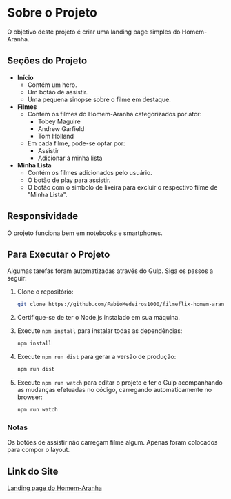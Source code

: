 # Sobre o Projeto

O objetivo deste projeto é criar uma landing page simples do Homem-Aranha.

## Seções do Projeto

- **Início**
  - Contém um hero.
  - Um botão de assistir.
  - Uma pequena sinopse sobre o filme em destaque.
- **Filmes**
  - Contém os filmes do Homem-Aranha categorizados por ator:
    - Tobey Maguire
    - Andrew Garfield
    - Tom Holland
  - Em cada filme, pode-se optar por:
    - Assistir
    - Adicionar à minha lista
- **Minha Lista**
  - Contém os filmes adicionados pelo usuário.
  - O botão de play para assistir.
  - O botão com o símbolo de lixeira para excluir o respectivo filme de "Minha Lista".

## Responsividade

O projeto funciona bem em notebooks e smartphones.

## Para Executar o Projeto

Algumas tarefas foram automatizadas através do Gulp. Siga os passos a seguir:

1. Clone o repositório:
    ```bash
    git clone https://github.com/FabioMedeiros1000/filmeflix-homem-aranha/tree/main
    ```

2. Certifique-se de ter o Node.js instalado em sua máquina.

3. Execute `npm install` para instalar todas as dependências:
    ```bash
    npm install
    ```

4. Execute `npm run dist` para gerar a versão de produção:
    ```bash
    npm run dist
    ```

5. Execute `npm run watch` para editar o projeto e ter o Gulp acompanhando as mudanças efetuadas no código, carregando automaticamente no browser:
    ```bash
    npm run watch
    ```

### Notas

Os botões de assistir não carregam filme algum. Apenas foram colocados para compor o layout.

## Link do Site

[Landing page do Homem-Aranha](https://filmeflix-homem-aranha.vercel.app/)
